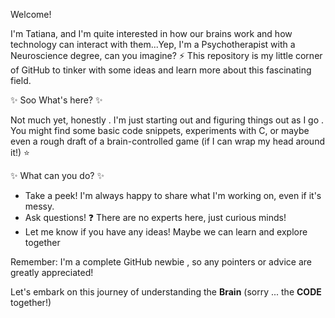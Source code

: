  Welcome! 

I'm Tatiana, and I'm quite interested in how our brains work and how technology can interact with them...Yep, I'm a Psychotherapist with a Neuroscience degree, can you imagine? ⚡
This repository is my little corner of GitHub to tinker with some ideas and learn more about this fascinating field.

✨ Soo What's here? ✨

Not much yet, honestly . I'm just starting out and figuring things out as I go . You might find some basic code snippets, experiments with C, or maybe even a rough draft of a brain-controlled game (if I can wrap my head around it!) ️⭐

✨ What can you do? ✨

* Take a peek! I'm always happy to share what I'm working on, even if it's messy.
* Ask questions! ❓ There are no experts here, just curious minds!
* Let me know if you have any ideas! Maybe we can learn and explore together ️

Remember: I'm a complete GitHub newbie , so any pointers or advice are greatly appreciated!

Let's embark on this journey of understanding the **Brain** (sorry ... the **CODE** together!) 

<!---
Tatianaxs/Tatianaxs is a ✨ special ✨ repository because its `README.md` (this file) appears on your GitHub profile.
You can click the Preview link to take a look at your changes.
--->
